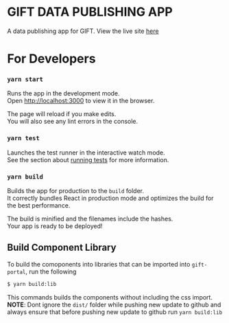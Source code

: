 # GIFT DATA PUBLISHING APP

A data publishing app for GIFT. View the live site [here](https://datopian.github.io/gift-publisher)

# For Developers

### `yarn start`

Runs the app in the development mode.\
Open [http://localhost:3000](http://localhost:3000) to view it in the browser.

The page will reload if you make edits.\
You will also see any lint errors in the console.

### `yarn test`

Launches the test runner in the interactive watch mode.\
See the section about [running tests](https://facebook.github.io/create-react-app/docs/running-tests) for more information.

### `yarn build`

Builds the app for production to the `build` folder.\
It correctly bundles React in production mode and optimizes the build for the best performance.

The build is minified and the filenames include the hashes.\
Your app is ready to be deployed!

## Build Component Library

To build the comoponents into libraries that can be imported into `gift-portal`, run the following

```bash
$ yarn build:lib
```

This commands builds the components without including the css import.
**NOTE**: Dont ignore the `dist/` folder while pushing new update to github and always ensure that before pushing new update to github run `yarn build:lib`
